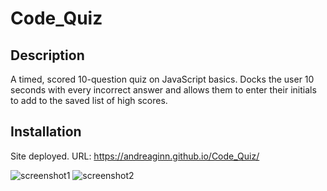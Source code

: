 # Code_Quiz

## Description

A timed, scored 10-question quiz on JavaScript basics. Docks the user 10 seconds with every incorrect answer and allows them to enter their initials to add to the saved list of high scores. 

## Installation

Site deployed. URL: https://andreaginn.github.io/Code_Quiz/

![screenshot1](jscodequiz1.jpg)
![screenshot2](jscodequiz2.jpg)
